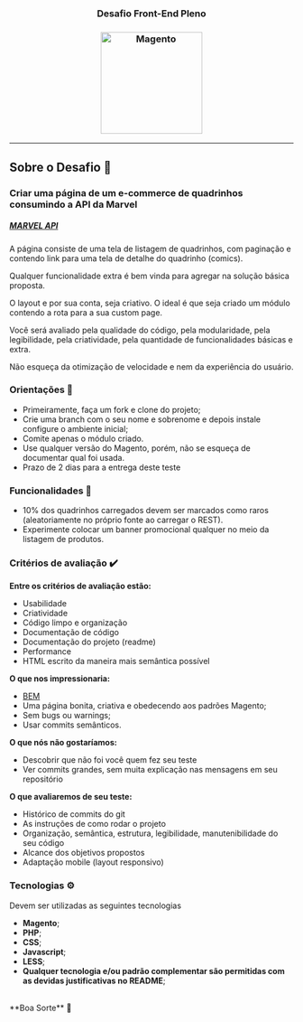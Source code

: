 <h3 align="center">
  Desafio Front-End Pleno
</h3>

<h3 align="center">
  <img alt="Magento" 
    src="https://logosandtypes.com/wp-content/uploads/2020/07/magento.svg" width="180px"/>
</h3>

<hr/>

## Sobre o Desafio 🚀

### Criar uma página de um e-commerce de quadrinhos consumindo a API da Marvel

##### [MARVEL API](https://developer.marvel.com "MARVEL API") 

A página consiste de uma tela de listagem de quadrinhos, com paginação e contendo link para uma tela de detalhe do quadrinho (comics). 

Qualquer funcionalidade extra é bem vinda para agregar na solução básica proposta.

O layout e por sua conta, seja criativo. O ideal é que seja criado um módulo contendo a rota para a sua custom page.

Você será avaliado pela qualidade do código, pela modularidade, pela legibilidade, pela criatividade, pela quantidade de funcionalidades básicas e extra.

Não esqueça da otimização de velocidade e nem da experiência do usuário.

### Orientações 📌
- Primeiramente, faça um fork e clone do projeto; 
- Crie uma branch com o seu nome e sobrenome e depois instale configure o ambiente inicial;
- Comite apenas o módulo criado.
- Use qualquer versão do Magento, porém, não se esqueça de documentar qual foi usada.
- Prazo de 2 dias para a entrega deste teste

### Funcionalidades 📝

- 10% dos quadrinhos carregados devem ser marcados como raros (aleatoriamente no próprio fonte ao carregar o REST).
- Experimente colocar um banner promocional qualquer no meio da listagem de produtos.

### Critérios de avaliação ✔️

**Entre os critérios de avaliação estão:**

- Usabilidade
- Criatividade
- Código limpo e organização
- Documentação de código
- Documentação do projeto (readme)
- Performance
- HTML escrito da maneira mais semântica possível

**O que nos impressionaria:**
- [BEM](https://getbem.com/naming/ "BEM")
- Uma página bonita, criativa e obedecendo aos padrões Magento;
- Sem bugs ou warnings;
- Usar commits semânticos.

**O que nós não gostaríamos:**
- Descobrir que não foi você quem fez seu teste
- Ver commits grandes, sem muita explicação nas mensagens em seu repositório

**O que avaliaremos de seu teste:**
- Histórico de commits do git
- As instruções de como rodar o projeto
- Organização, semântica, estrutura, legibilidade, manutenibilidade do seu código
- Alcance dos objetivos propostos
- Adaptação mobile (layout responsivo)

### Tecnologias ⚙️
Devem ser utilizadas as seguintes tecnologias 

* __Magento__;
* __PHP__;
* __CSS__;
* __Javascript__;
* __LESS__;
* __Qualquer tecnologia e/ou padrão complementar são permitidas com as devidas justificativas no README__;

</br>
**Boa Sorte** 🤞
